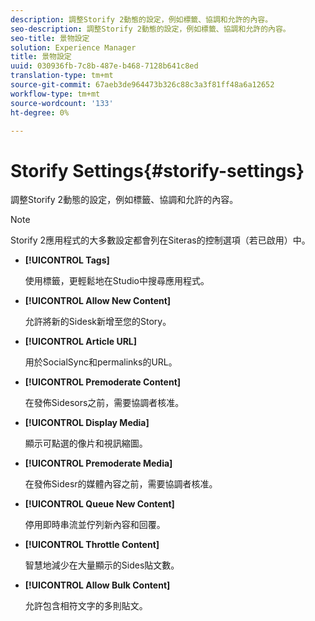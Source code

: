 ```yaml
---
description: 調整Storify 2動態的設定，例如標籤、協調和允許的內容。
seo-description: 調整Storify 2動態的設定，例如標籤、協調和允許的內容。
seo-title: 景物設定
solution: Experience Manager
title: 景物設定
uuid: 030936fb-7c8b-487e-b468-7128b641c8ed
translation-type: tm+mt
source-git-commit: 67aeb3de964473b326c88c3a3f81ff48a6a12652
workflow-type: tm+mt
source-wordcount: '133'
ht-degree: 0%

---
```



# Storify Settings{#storify-settings}

調整Storify 2動態的設定，例如標籤、協調和允許的內容。

>[!NOTE]
>
>Storify 2應用程式的大多數設定都會列在Siteras的控制選項（若已啟用）中。

* **[!UICONTROL Tags]**

   使用標籤，更輕鬆地在Studio中搜尋應用程式。

* **[!UICONTROL Allow New Content]**

   允許將新的Sidesk新增至您的Story。

* **[!UICONTROL Article URL]**

   用於SocialSync和permalinks的URL。

* **[!UICONTROL Premoderate Content]**

   在發佈Sidesors之前，需要協調者核准。

* **[!UICONTROL Display Media]**

   顯示可點選的像片和視訊縮圖。

* **[!UICONTROL Premoderate Media]**

   在發佈Sidesr的媒體內容之前，需要協調者核准。

* **[!UICONTROL Queue New Content]**

   停用即時串流並佇列新內容和回覆。

* **[!UICONTROL Throttle Content]**

   智慧地減少在大量顯示的Sides貼文數。

* **[!UICONTROL Allow Bulk Content]**

   允許包含相符文字的多則貼文。

